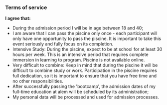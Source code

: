 ### Terms of service

**I agree that:**

- During the admission period I will be in age between 18 and 40;
- I am aware that I can pass the piscine only once - each participant will only have one opportunity to pass the piscine. It is important to take this event seriously and fully focus on its completion.
- Intensive Study: During the piscine, expect to be at school for at least 30 hours per week. This is an intensive period that requires complete immersion in learning to program. Piscine is not available online.
- Very difficult to combine: Keep in mind that during the piscine it will be difficult to combine study or work. Participation in the piscine requires full dedication, so it is important to ensure that you have free time and no other responsibilities.
- After successfully passing the 'bootcamp', the admission dates of my full-time education at alem will be scheduled by its administration;
- My personal data will be processed and used for admission processes.
